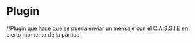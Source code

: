# Plugin
//Plugin que hace que se pueda enviar un mensaje con el C.A.S.S.I.E en cierto momento de la partida,
